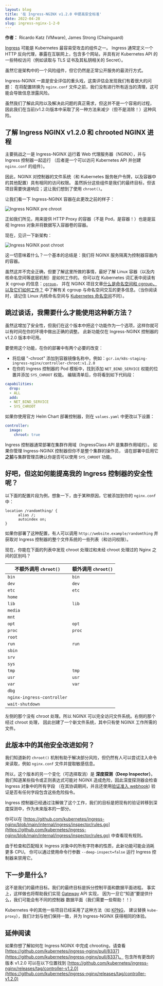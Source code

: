 ```yaml
---
layout: blog
title: '在 Ingress-NGINX v1.2.0 中提高安全标准'
date: 2022-04-28
slug: ingress-nginx-1-2-0
---
```



**作者：** Ricardo Katz (VMware), James Strong (Chainguard)

[Ingress](/zh-cn/docs/concepts/services-networking/ingress/) 可能是 Kubernetes 最容易受攻击的组件之一。
Ingress 通常定义一个 HTTP 反向代理，暴露在互联网上，包含多个网站，并具有对 Kubernetes API
的一些特权访问（例如读取与 TLS 证书及其私钥相关的 Secret）。

虽然它是架构中的一个风险组件，但它仍然是正常公开服务的最流行方式。

Ingress-NGINX 一直是安全评估的重头戏，这类评估会发现我们有着很大的问题：
在将配置转换为 `nginx.conf` 文件之前，我们没有进行所有适当的清理，这可能会导致信息泄露风险。

虽然我们了解此风险以及解决此问题的真正需求，但这并不是一个容易的过程，
因此我们在当前(v1.2.0)版本中采取了另一种方法来减少（但不是消除！）这种风险。

## 了解 Ingress NGINX v1.2.0 和 chrooted NGINX 进程

主要挑战之一是 Ingress-NGINX 运行着 Web 代理服务器（NGINX），并与 Ingress 控制器一起运行
（后者是一个可以访问 Kubernetes API 并创建 `nginx.conf` 的组件）。

因此，NGINX 对控制器的文件系统（和 Kubernetes 服务帐户令牌，以及容器中的其他配置）具有相同的访问权限。 
虽然拆分这些组件是我们的最终目标，但该项目需要快速响应；这让我们想到了使用 `chroot()`。

让我们看一下 Ingress-NGINX 容器在此更改之前的样子：

![Ingress NGINX pre chroot](ingress-pre-chroot.png)

正如我们所见，用来提供 HTTP Proxy 的容器（不是 Pod，是容器！）也是是监视 Ingress
对象并将数据写入容器卷的容器。

现在，见识一下新架构：

![Ingress NGINX post chroot](ingress-post-chroot.png)

这一切意味着什么？一个基本的总结是：我们将 NGINX 服务隔离为控制器容器内的容器。

虽然这并不完全正确，但要了解这里所做的事情，最好了解 Linux 容器（以及内核命名空间等底层机制）是如何工作的。
你可以在 Kubernetes 词汇表中阅读有关 cgroup 的信息：[`cgroup`](/zh-cn/docs/reference/glossary/?fundamental=true#term-cgroup)，
并在 NGINX 项目文章[什么是命名空间和 cgroup，以及它们如何工作？](https://www.nginx.com/blog/what-are-namespaces-cgroups-how-do-they-work/)
中了解有关 cgroup 与命名空间交互的更多信息。（当你阅读时，请记住 Linux 内核命名空间与 
[Kubernetes 命名空间](/zh-cn/docs/concepts/overview/working-with-objects/namespaces/)不同）。

## 跳过谈话，我需要什么才能使用这种新方法？

虽然这增加了安全性，但我们在这个版本中把这个功能作为一个选项，这样你就可以有时间在你的环境中做出正确的调整。
此新功能仅在 Ingress-NGINX 控制器的 v1.2.0 版本中可用。

要使用这个功能，在你的部署中有两个必要的改变：
* 将后缀 "-chroot" 添加到容器镜像名称中。例如：`gcr.io/k8s-staging-ingress-nginx/controller-chroot:v1.2.0`
* 在你的 Ingress 控制器的 Pod 模板中，找到添加 `NET_BIND_SERVICE` 权能的位置并添加 `SYS_CHROOT` 权能。
  编辑清单后，你将看到如下代码段：

```yaml
capabilities:
  drop:
  - ALL
  add:
  - NET_BIND_SERVICE
  - SYS_CHROOT
```
如果你使用官方 Helm Chart 部署控制器，则在 `values.yaml` 中更改以下设置：

```yaml
controller:
  image:
    chroot: true
```
Ingress 控制器通常部署在集群作用域（IngressClass API 是集群作用域的）。
如果你管理 Ingress-NGINX 控制器但你不是整个集群的操作员，
请在部署中启用它**之前**与集群管理员确认你是否可以使用 `SYS_CHROOT` 功能。

## 好吧，但这如何能提高我的 Ingress 控制器的安全性呢？

以下面的配置片段为例，想象一下，由于某种原因，它被添加到你的 `nginx.conf` 中：

```
location /randomthing/ {
      alias /;
      autoindex on;
}
```
如果你部署了这种配置，有人可以调用 `http://website.example/randomthing` 并获取对 Ingress 控制器的整个文件系统的一些列表（和访问权限）。

现在，你能在下面的列表中发现 chroot 处理过和未经 chroot 处理过的 Nginx 之间的区别吗？

| 不额外调用 `chroot()`             | 额外调用 `chroot()` |
|----------------------------|--------|
| `bin`                      | `bin`  |
| `dev`                      | `dev`  |
| `etc`                      | `etc`  |
| `home`                     |        |
| `lib`                      | `lib`  |
| `media`                    |        |
| `mnt`                      |        |
| `opt`                      | `opt`  |
| `proc`                     | `proc` |
| `root`                     |        |
| `run`                      | `run`  |
| `sbin`                     |        |
| `srv`                      |        |
| `sys`                      |        |
| `tmp`                      | `tmp`  |
| `usr`                      | `usr`  |
| `var`                      | `var`  |
| `dbg`                      |        |
| `nginx-ingress-controller` |        |
| `wait-shutdown`            |        |

左侧的那个没有 chroot 处理。所以 NGINX 可以完全访问文件系统。右侧的那个经过 chroot 处理，
因此创建了一个新文件系统，其中只有使 NGINX 工作所需的文件。

## 此版本中的其他安全改进如何？

我们知道新的 `chroot()` 机制有助于解决部分风险，但仍然有人可以尝试注入命令来读取，例如 `nginx.conf` 文件并提取敏感信息。

所以，这个版本的另一个变化（可选择取消）是 **深度探测（Deep Inspector）**。
我们知道某些指令或正则表达式可能对 NGINX 造成危险，因此深度探测器会检查 Ingress 对象中的所有字段
（在其协调期间，并且还使用[验证准入 webhook](/zh-cn/docs/reference/access-authn-authz/admission-controllers/#validatingadmissionwebhook))
验证是否有任何字段包含这些危险指令。

Ingress 控制器已经通过注解做了这个工作，我们的目标是把现有的验证转移到深度探测中，作为未来版本的一部分。

你可以在 [https://github.com/kubernetes/ingress-nginx/blob/main/internal/ingress/inspector/rules.go](https://github.com/kubernetes/ingress-nginx/blob/main/internal/ingress/inspector/rules.go) 中查看现有规则。

由于检查和匹配相关 Ingress 对象中的所有字符串的性质，此新功能可能会消耗更多 CPU。
你可以通过使用命令行参数 `--deep-inspect=false` 运行 Ingress 控制器来禁用它。

## 下一步是什么?

这不是我们的最终目标。我们的最终目标是拆分控制平面和数据平面进程。
事实上，这样做也将帮助我们实现 [Gateway](https://gateway-api.sigs.k8s.io/) API 实现，
因为一旦它“知道”要提供什么，我们可能会有不同的控制器 数据平面（我们需要一些帮助！！）

Kubernetes 中的其他一些项目已经采用了这种方法（如 [KPNG](https://github.com/kubernetes-sigs/kpng)，
建议替换 `kube-proxy`），我们计划与他们保持一致，并为 Ingress-NGINX 获得相同的体验。

## 延伸阅读

如果你想了解如何在 Ingress NGINX 中完成 chrooting，请查看
[https://github.com/kubernetes/ingress-nginx/pull/8337](https://github.com/kubernetes/ingress-nginx/pull/8337)。
包含所有更改的版本 v1.2.0 可以在以下位置找到
[https://github.com/kubernetes/ingress-nginx/releases/tag/controller-v1.2.0](https://github.com/kubernetes/ingress-nginx/releases/tag/controller-v1.2.0)
